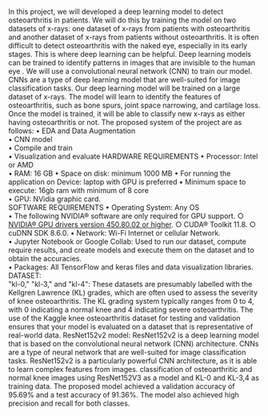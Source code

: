 
In this project, we will developed a deep learning model to detect osteoarthritis in patients. We will do this by training the model on two datasets of x-rays: one dataset of x-rays from patients with osteoarthritis and another dataset of
x-rays from patients without osteoarthritis. It is often difficult to detect osteoarthritis with the naked eye, especially in its early stages. This is where deep learning can be helpful. Deep learning models can be trained to identify 
patterns in images that are invisible to the human eye . 
We will use a convolutional neural network (CNN) to train our model. CNNs are a type of deep learning model that are well-suited for image classification tasks. Our deep learning model will be trained on a large dataset of x-rays. 
The model will learn to identify the features of osteoarthritis, such as bone spurs, joint space narrowing, and cartilage loss. Once the model is trained, it will be able to classify new x-rays as either 
having osteoarthritis or not.
The proposed system of the project are as follows: 
• EDA and Data Augmentation  
• CNN model  
• Compile and train  
• Visualization and evaluate 
HARDWARE REQUIREMENTS 
• Processor: Intel or AMD  
• RAM: 16 GB 
• Space on disk: minimum 1000 MB 
• For running the application on Device: laptop with GPU is preferred 
• Minimum space to execute: 16gb ram with minimum of 8 core  
• GPU: NVidia graphic card.  
SOFTWARE REQUIREMENTS 
• Operating System: Any OS  
• The following NVIDIA® software are only required for GPU support.
    ○ [NVIDIA® GPU drivers version 450.80.02 or higher](https://www.nvidia.com/download/index.aspx).
    ○ CUDA® Toolkit 11.8.
    ○ cuDNN SDK 8.6.0.
• Network: Wi-Fi Internet or cellular Network.  
• Jupyter Notebook or Google Collab: Used to run our dataset, compute require results, and create models and execute them on the dataset and to obtain the accuracies.  
• Packages: All TensorFlow and keras files and data visualization libraries. 
DATASET:  
"kl-0," "kl-3," and "kl-4": These datasets are presumably labelled with the Kellgren Lawrence (KL) grades, which are often used to assess the severity of knee osteoarthritis. 
The KL grading system typically ranges from 0 to 4, with 0 indicating a normal knee and 4 indicating severe osteoarthritis.
The use of the Kaggle knee osteoarthritis dataset for testing and validation ensures that your model is evaluated on a dataset that is representative of real-world data.
ResNet152v2 model: 
ResNet152v2 is a deep learning model that is based on the convolutional neural network (CNN) architecture. CNNs are a type of neural network that are well-suited for image classification tasks. ResNet152v2 is a particularly powerful CNN 
architecture, as it is able to learn complex features from images.
 classification of osteoarthritic and normal knee images using ResNet152V3 as a model and KL-0 and KL-3,4 as training data. The proposed model achieved a validation accuracy of 95.69% and a test accuracy of 91.36%. 
 The model also achieved high precision and recall for both classes.

